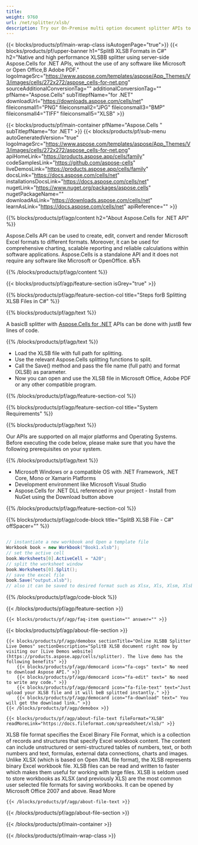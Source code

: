 ```yaml
---
title:  
weight: 9760
url: /net/splitter/xlsb/ 
description: Try our On-Premise multi option document splitter APIs to split XLSB documents on .NET Framework, .NET Core, Mono or Xamarin Platforms.
---
```


{{< blocks/products/pf/main-wrap-class isAutogenPage="true">}}
{{< blocks/products/pf/upper-banner h1="SplitВ XLSB Formats in C#" h2="Native and high performance XLSBВ splitter using server-side Aspose.Cells for .NET APIs, without the use of any software like Microsoft or Open Office,В Adobe PDF." logoImageSrc="https://www.aspose.com/templates/aspose/App_Themes/V3/images/cells/272x272/aspose_cells-for-net.png" sourceAdditionalConversionTag="" additionalConversionTag="" pfName="Aspose.Cells" subTitlepfName="for .NET" downloadUrl="https://downloads.aspose.com/cells/net" fileiconsmall1="PNG" fileiconsmall2="JPG" fileiconsmall3="BMP" fileiconsmall4="TIFF" fileiconsmall5="XLSB" >}}

{{< blocks/products/pf/main-container pfName="Aspose.Cells " subTitlepfName="for .NET" >}}
{{< blocks/products/pf/sub-menu autoGeneratedVersion="true" logoImageSrc="https://www.aspose.com/templates/aspose/App_Themes/V3/images/cells/272x272/aspose_cells-for-net.png" apiHomeLink="https://products.aspose.app/cells/family" codeSamplesLink="https://github.com/aspose-cells" liveDemosLink="https://products.aspose.app/cells/family" docsLink="https://docs.aspose.com/cells/net" installationsDocsLink="https://docs.aspose.com/cells/net" nugetLink="https://www.nuget.org/packages/aspose.cells" nugetPackageName="" downloadAsLink="https://downloads.aspose.com/cells/net" learnAsLink="https://docs.aspose.com/cells/net" apiReference="" >}}

{{% blocks/products/pf/agp/content h2="About Aspose.Cells for .NET API" %}}

 Aspose.Cells API can be used to create, edit, convert and render Microsoft Excel formats to different formats. Moreover, it can be used for comprehensive charting, scalable reporting and reliable calculations within software applications. Aspose.Cells is a standalone API and it does not require any software like Microsoft or OpenOffice. вЂЋ

{{% /blocks/products/pf/agp/content %}}

{{< blocks/products/pf/agp/feature-section isGrey="true" >}}

{{% blocks/products/pf/agp/feature-section-col title="Steps forВ Splitting XLSB Files in C#" %}}

{{% blocks/products/pf/agp/text %}}

 A basicВ splitter with
 [Aspose.Cells for .NET](https://products.aspose.com/cells/net) 
 APIs can be done with justВ few lines of code.

{{% /blocks/products/pf/agp/text %}}

+  Load the XLSB file with full path for splitting.
+  Use the relevant Aspose.Cells splitting functions to split.
+  Call the Save() method and pass the file name (full path) and format (XLSB) as parameter.
+  Now you can open and use the XLSB file in Microsoft Office, Adobe PDF or any other compatible program.

{{% /blocks/products/pf/agp/feature-section-col %}}

{{% blocks/products/pf/agp/feature-section-col title="System Requirements" %}}

{{% blocks/products/pf/agp/text %}}

 Our APIs are supported on all major platforms and Operating Systems. Before executing the code below, please make sure that you have the following prerequisites on your system.

{{% /blocks/products/pf/agp/text %}}

-  Microsoft Windows or a compatible OS with .NET Framework, .NET Core, Mono or Xamarin Platforms
-  Development environment like Microsoft Visual Studio
-  Aspose.Cells for .NET DLL referenced in your project - Install from NuGet using the Download button above

{{% /blocks/products/pf/agp/feature-section-col %}}

{{% blocks/products/pf/agp/code-block title="SplitВ XLSB File - C#" offSpacer="" %}}

```cs

// instantiate a new workbook and Open a template file
Workbook book = new Workbook("Book1.xlsb");
// set the active cell
book.Worksheets[0].ActiveCell = "A20";
// split the worksheet window
book.Worksheets[0].Split();
// save the excel file
book.Save("output.xlsb");
// also it can be saved to desired format such as Xlsx, Xls, Xlsm, Xlsb, Ods  

```

{{% /blocks/products/pf/agp/code-block %}}

{{< /blocks/products/pf/agp/feature-section >}}

    {{< blocks/products/pf/agp/faq-item question="" answer="" >}}
 

<!-- aboutfile Starts -->

{{< blocks/products/pf/agp/about-file-section >}}

    {{< blocks/products/pf/agp/demobox sectionTitle="Online XLSBВ Splitter Live Demos" sectionDescription="SplitВ XLSB document right now by visiting our [Live Demos website](https://products.aspose.app/cells/splitter). The live demo has the following benefits" >}}
        {{< blocks/products/pf/agp/democard icon="fa-cogs" text=" No need to download Aspose API." >}}
        {{< blocks/products/pf/agp/democard icon="fa-edit" text=" No need to write any code." >}}
        {{< blocks/products/pf/agp/democard icon="fa-file-text" text="Just upload your XLSB file and it will beВ splitted instantly." >}}
        {{< blocks/products/pf/agp/democard icon="fa-download" text=" You will get the download link." >}}
    {{< /blocks/products/pf/agp/demobox >}}

    {{< blocks/products/pf/agp/about-file-text fileFormat="XLSB" readMoreLink="https://docs.fileformat.com/spreadsheet/xlsb/" >}}
XLSB file format specifies the Excel Binary File Format, which is a collection of records and structures that specify Excel workbook content. The content can include unstructured or semi-structured tables of numbers, text, or both numbers and text, formulas, external data connections, charts and images. Unlike XLSX (which is based on Open XML file format), the XLSB represents binary Excel workbook file. XLSB files can be read and written to faster which makes them useful for working with large files. XLSB is seldom used to store workbooks as XLSX (and previously XLS) are the most common user selected file formats for saving workbooks. It can be opened by Microsoft Office 2007 and above. Read More

    {{< /blocks/products/pf/agp/about-file-text >}}

{{< /blocks/products/pf/agp/about-file-section >}}

<!-- aboutfile Ends -->

{{< /blocks/products/pf/main-container >}}
    
{{< /blocks/products/pf/main-wrap-class >}}